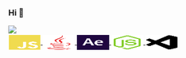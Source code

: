 ### Hi 👋
</div>
	<a href="https://github.com/gameoooom">
	<img height="180em" src="https://github-readme-stats.vercel.app/api?username=gameoooom&theme=midnight-purple&include_all_commits=true&show_icons=true&count_private=true"
		 
<div style="display: inline_block"><br>
<img align="center" alt="JS" height="30" width="65" src="https://raw.githubusercontent.com/Gameoooom/gameoooom/icons/javascript-plain.svg">
<img align="center" alt="Java" height="30" width="65" src="https://raw.githubusercontent.com/Gameoooom/gameoooom/icons/java-plain.svg">
<img align="center" alt="AE" height="30" width="65" src="https://raw.githubusercontent.com/Gameoooom/gameoooom/icons/aftereffects-plain.svg">
<img align="center" alt="Node" height="30" width="65" src="https://raw.githubusercontent.com/Gameoooom/gameoooom/icons/nodejs-original.svg">
<img align="center" alt="VsCode" height="30" width="65" src="https://raw.githubusercontent.com/Gameoooom/gameoooom/icons/vscode-plain.svg">

</div>
